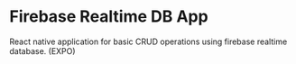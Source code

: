 # Firebase Realtime DB App
React native application for basic CRUD operations using firebase realtime database. (EXPO)
